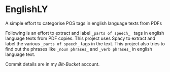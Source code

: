 # EnglishLY
A simple effort to categorise POS tags in english language texts from PDFs

Following is an effort to extract and label `_parts of speech_ ` tags in english language texts from PDF copies. This project uses 
Spacy to extract and label the various `_parts of speech_` tags in the text. This project also tries to find out the phrases like 
`_noun phrases_` and `_verb phrases_` in english language text. 

Commit details are in my _Bit-Bucket_ account.
